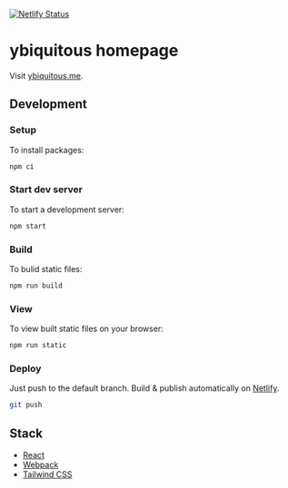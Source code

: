 [![Netlify Status](https://api.netlify.com/api/v1/badges/5fb40f6a-f14e-4736-84c7-fc6bf149e269/deploy-status)](https://app.netlify.com/sites/ybiquitous-homepage/deploys)

# ybiquitous homepage

Visit [ybiquitous.me](https://ybiquitous.me/).

## Development

### Setup

To install packages:

```sh
npm ci
```

### Start dev server

To start a development server:

```sh
npm start
```

### Build

To bulid static files:

```sh
npm run build
```

### View

To view built static files on your browser:

```sh
npm run static
```

### Deploy

Just push to the default branch. Build & publish automatically on [Netlify](https://www.netlify.com/).

```sh
git push
```

## Stack

- [React](https://reactjs.org/)
- [Webpack](https://webpack.js.org/)
- [Tailwind CSS](https://tailwindcss.com/)

